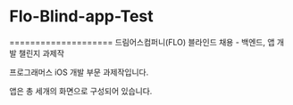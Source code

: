 # Flo-Blind-app-Test
====================
드림어스컴퍼니(FLO) 블라인드 채용 - 백엔드, 앱 개발 챌린지 과제작

프로그래머스 iOS 개발 부문 과제작입니다.

앱은 총 세개의 화면으로 구성되어 있습니다.
